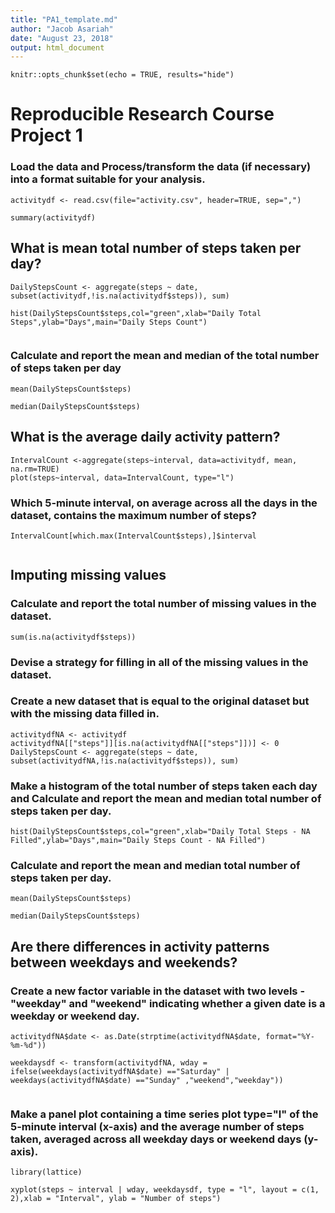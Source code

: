 ```yaml
---
title: "PA1_template.md"
author: "Jacob Asariah"
date: "August 23, 2018"
output: html_document
---
```


```{r setup, include=FALSE}
knitr::opts_chunk$set(echo = TRUE, results="hide")
```

# Reproducible Research Course Project 1

### Load the data and Process/transform the data (if necessary) into a format suitable for your analysis.

```{r}
activitydf <- read.csv(file="activity.csv", header=TRUE, sep=",")

summary(activitydf)
```

## What is mean total number of steps taken per day?


```{r}
DailyStepsCount <- aggregate(steps ~ date, subset(activitydf,!is.na(activitydf$steps)), sum)

hist(DailyStepsCount$steps,col="green",xlab="Daily Total Steps",ylab="Days",main="Daily Steps Count")


```

### Calculate and report the mean and median of the total number of steps taken per day


```{r}
mean(DailyStepsCount$steps)

median(DailyStepsCount$steps)
```

## What is the average daily activity pattern?

```{r}
IntervalCount <-aggregate(steps~interval, data=activitydf, mean, na.rm=TRUE)
plot(steps~interval, data=IntervalCount, type="l")

```

### Which 5-minute interval, on average across all the days in the dataset, contains the maximum number of steps?


```{r}
IntervalCount[which.max(IntervalCount$steps),]$interval


```


## Imputing missing values

### Calculate and report the total number of missing values in the dataset.

```{r}
sum(is.na(activitydf$steps))
```


### Devise a strategy for filling in all of the missing values in the dataset. 
### Create a new dataset that is equal to the original dataset but with the missing data filled in.

```{r}
activitydfNA <- activitydf
activitydfNA[["steps"]][is.na(activitydfNA[["steps"]])] <- 0
DailyStepsCount <- aggregate(steps ~ date, subset(activitydfNA,!is.na(activitydf$steps)), sum)

```


### Make a histogram of the total number of steps taken each day and Calculate and report the mean and median total number of steps taken per day. 


```{r}
hist(DailyStepsCount$steps,col="green",xlab="Daily Total Steps - NA Filled",ylab="Days",main="Daily Steps Count - NA Filled")

```

### Calculate and report the mean and median total number of steps taken per day.



```{r}
mean(DailyStepsCount$steps)

median(DailyStepsCount$steps)
```



## Are there differences in activity patterns between weekdays and weekends?

### Create a new factor variable in the dataset with two levels - "weekday" and "weekend" indicating whether a given date is a weekday or weekend day.


```{r}
activitydfNA$date <- as.Date(strptime(activitydfNA$date, format="%Y-%m-%d"))

weekdaysdf <- transform(activitydfNA, wday = ifelse(weekdays(activitydfNA$date) =="Saturday" | weekdays(activitydfNA$date) =="Sunday" ,"weekend","weekday"))


```

### Make a panel plot containing a time series plot type="l" of the 5-minute interval (x-axis) and the average number of steps taken, averaged across all weekday days or weekend days (y-axis). 



```{r}
library(lattice)

xyplot(steps ~ interval | wday, weekdaysdf, type = "l", layout = c(1, 2),xlab = "Interval", ylab = "Number of steps")

```



